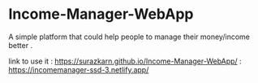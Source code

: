 # Income-Manager-WebApp
 A simple platform that could help people to manage their money/income better .

 link to use it : https://surazkarn.github.io/Income-Manager-WebApp/
                 : https://incomemanager-ssd-3.netlify.app/
